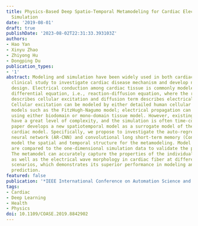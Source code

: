 ```yaml
---
title: Physics-Based Deep Spatio-Temporal Metamodeling for Cardiac Electrical Conduction
  Simulation
date: '2019-08-01'
draft: true
publishDate: '2023-08-02T22:31:33.393103Z'
authors:
- Hao Yan
- Xinyu Zhao
- Zhiyong Hu
- Dongping Du
publication_types:
- '1'
abstract: Modeling and simulation have been widely used in both cardiac research and
  clinical study to investigate cardiac disease mechanism and develop new treatment
  design. Electrical conduction among cardiac tissue is commonly modeled with a partial
  differential equation, i.e., reaction-diffusion equation, where the reaction term
  describes cellular excitation and diffusion term describes electrical propagation.
  Cellular excitation can be modeled by either detailed human cellular models or simplified
  models such as the FitzHugh-Nagumo model; electrical propagation can be simulated
  using either biodomain or mono-domain tissue model. However, existing cardiac models
  have a great level of complexity, and the simulation is often time-consuming. This
  paper develops a new spatiotemporal model as a surrogate model of the timeconsuming
  cardiac model. Specifically, we propose to investigate the auto-regressive convolutional
  neural network (AR-CNN) and convolutional long short-term memory (Conv-LSTM) to
  model the spatial and temporal structure for the metamodeling. Model predictions
  are compared to the one-dimensional simulation data to validate the prediction accuracy.
  The metamodel can accurately capture the properties of the individual cardiac cell,
  as well as the electrical wave morphology in cardiac fiber at different simulation
  scenarios, which demonstrates its superior performance in modeling and the long-term
  prediction.
featured: false
publication: '*IEEE International Conference on Automation Science and Engineering*'
tags:
- Cardiac
- Deep Learning
- Health
- Physics
doi: 10.1109/COASE.2019.8842902
---
```


